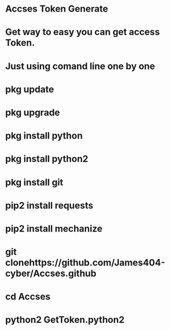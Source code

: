 # Accses Token Generate 
# Get way to easy you can get access Token.
# Just using comand line one by one
# pkg update 
# pkg upgrade 
# pkg install python 
# pkg install python2 
# pkg install git 
# pip2 install requests 
# pip2 install mechanize 
# git clonehttps://github.com/James404-cyber/Accses.github
# cd Accses
# python2 GetToken.python2

